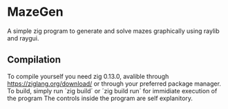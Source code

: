 # MazeGen
A simple zig program to generate and solve mazes graphically using raylib and raygui.
## Compilation
To compile yourself you need zig 0.13.0, avalible through https://ziglang.org/download/ or through your preferred package manager.
To build, simply run ´zig build´ or ´zig build run´ for immidiate execution of the program
The controls inside the program are self explanitory.
